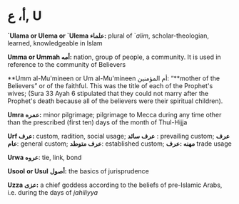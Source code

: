 أ، ع, U
=======

**\`Ulama or Ulema or \`Ulema علماء:** plural of \`*alim*,
scholar-theologian, learned, knowledgeable in Islam

**Umma or Ummah أمه:** nation, group of people, a community. It is used
in reference to the community of Believers

**Umm al-Mu'mineen or Um al-Mu'mineen أم المؤمنين: “**mother of the
Believers” or of the faithful. This was the title of each of the
Prophet's wives; (Sura 33 Ayah 6 stipulated that they could not marry
after the Prophet's death because all of the believers were their
spiritual children).

**Umra عمره:** minor pilgrimage; pilgrimage to Mecca during any time
other than the prescribed (first ten) days of the month of Thul-Hijja

**Urf عرف:** custom, radition, social usage; **عرف سائد** : prevailing
custom; **عرف عام**: general custom; **عرف متوطد**: established custom;
**مهنه :عرف** trade usage

**Urwa عروه**: tie, link, bond

**Usool** **or Usul** **أصول:** the basics of jurisprudence

**Uzza عزى:** a chief goddess according to the beliefs of pre-Islamic
Arabs, i.e. during the days of *jahiliyya*


